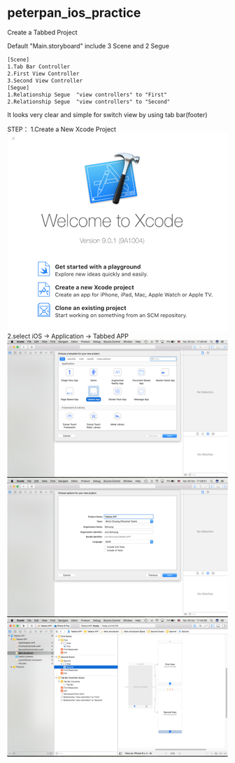 # peterpan_ios_practice
Create a Tabbed Project

Default "Main.storyboard" include 3 Scene and 2 Segue

    [Scene]
    1.Tab Bar Controller
    2.First View Controller
    3.Second View Controller
    [Segue]
    1.Relationship Segue  "view controllers" to "First"
    2.Relationship Segue  "view controllers" to "Second"

It looks very clear and simple for switch view by using tab bar(footer)

STEP：
1.Create a New Xcode Project
![Image text](https://github.com/bchuang/peterpan_ios_practice/blob/master/md_Images/Lesson1_Practice6_0.png)
2.select iOS -> Application -> Tabbed APP
![Image text](https://github.com/bchuang/peterpan_ios_practice/blob/master/md_Images/Lesson1_Practice6_1.png)
![Image text](https://github.com/bchuang/peterpan_ios_practice/blob/master/md_Images/Lesson1_Practice6_2.png)
![Image text](https://github.com/bchuang/peterpan_ios_practice/blob/master/md_Images/Lesson1_Practice6_3.png)
